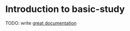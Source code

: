 # Introduction to basic-study

TODO: write [great documentation](http://jacobian.org/writing/what-to-write/)
